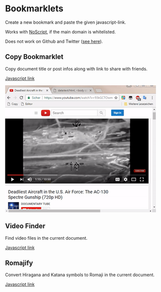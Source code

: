 # Bookmarklets

Create a new bookmark and paste the given javascript-link.

Works with [NoScript](https://addons.mozilla.org/en-US/firefox/addon/noscript/), if the main domain is whitelisted.

Does not work on Github and Twitter ([see here](https://medium.com/making-instapaper/bookmarklets-are-dead-d470d4bbb626)).

## Copy Bookmarklet

Copy document title or post infos along with link to share with friends.

[Javascript link](https://raw.githubusercontent.com/jklgit/Bookmarklets/master/src/copy_offline.js)

![copy example](https://raw.githubusercontent.com/jklgit/Bookmarklets/master/media/copy.gif)

## Video Finder

Find video files in the current document.

[Javascript link](https://raw.githubusercontent.com/jklgit/Bookmarklets/master/src/vidfinder_offline.js)


## Romajify

Convert Hiragana and Katana symbols to Romaji in the current document.

[Javascript link](https://raw.githubusercontent.com/jklgit/Bookmarklets/master/src/romajify_offline.js)
